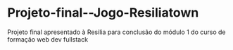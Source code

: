 # Projeto-final--Jogo-Resiliatown
Projeto final apresentado à Resilia para conclusão do módulo 1 do curso de formação web dev fullstack
